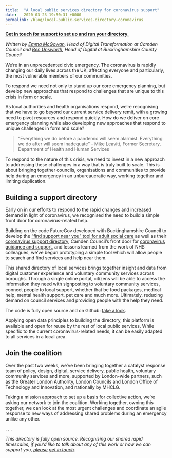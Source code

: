 ```yaml
---
title:  "A local public services directory for coronavirus support"
date:   2020-03-23 19:50:31 +0000
permalink: /blog/local-public-services-directory-coronavirus
---
```

**<a href="mailto:hello@wearefuturegov.com" onclick="gtag('event', 'Click', { 'event_category': 'Email' });">Get in touch for support to set up and run your directory.</a>**

*Written by [Emma McGowan](https://twitter.com/Emm_McG), Head of Digital Transformation at Camden Council and 
[Ben Unsworth](https://twitter.com/benunsworth), Head of Digital at Buckinghamshire County Council*

We’re in an unprecedented civic emergency. The coronavirus is rapidly changing our daily lives across the UK, affecting everyone and particularly, the most vulnerable members of our communities.

To respond we need not only to stand up our core emergency planning, but develop new approaches that respond to challenges that are unique to this crisis in form or scale.

As local authorities and health organisations respond, we’re recognising that we have to go beyond our current service delivery remit, with a growing need to pivot resources and respond quickly. How do we deliver on core emergency planning while also developing new approaches that respond to unique challenges in form and scale?

> “Everything we do before a pandemic will seem alarmist. Everything we do after will seem inadequate” - Mike Leavitt, Former Secretary, Department of Health and Human Services

To respond to the nature of this crisis, we need to invest in a new approach to addressing these challenges in a way that is truly built to scale. This is about bringing together councils, organisations and communities to provide help during an emergency in an unbureaucratic way, working together and limiting duplication.

## Building a support directory

Early on in our efforts to respond to the rapid changes and increased demand in light of coronavirus, we recognised the need to build a simple front door for coronavirus-related help. 

Building on the code FutureGov developed with Buckinghamshire Council to develop the [“find support near you” tool for adult social care](https://github.com/wearefuturegov/bucks-service-directory) as well as their [coronavirus support directory](https://directory.buckinghamshire.gov.uk/), Camden Council’s front door for [coronavirus guidance and support](https://www.camden.gov.uk/coronavirus-covid-19), and lessons learned from the work of NHS colleagues, we’ve begun prototyping a simple tool which will allow people to search and find services and help near them. 

This shared directory of local services brings together insight and data from digital customer experience and voluntary community services across boroughs. Through a single online portal, citizens will be able to access the information they need with signposting to voluntary community services, connect people to local support, whether that be food packages, medical help, mental health support, pet care and much more. Ultimately, reducing demand on council services and providing people with the help they need. 

The code is fully open source and on Github: [take a look](http://github.com/wearefuturegov/camden-service-directory).

Applying open data principles to building the directory, this platform is available and open for reuse by the rest of local public services. While specific to the current coronavirus-related needs, it can be easily adapted to all services in a local area. 


## Join the coalition

Over the past two weeks, we’ve been bringing together a catalyst response team of policy, design, digital, service delivery, public health, voluntary community services and more, supported by London-wide partners, such as the Greater London Authority, London Councils and London Office of Technology and Innovation, and nationally by MHCLG.

Taking a mission approach to set up a basis for collective action, we’re asking our network to join the coalition. Working together, owning this together, we can look at the most urgent challenges and coordinate an agile response to new ways of addressing shared problems during an emergency unlike any other.

. . .

*This directory is fully open source. Recognising our shared rapid timescales, if you’d like to talk about any of this work or how we can support you, [please get in touch](mailto:hello@wearefuturegov.com).*
